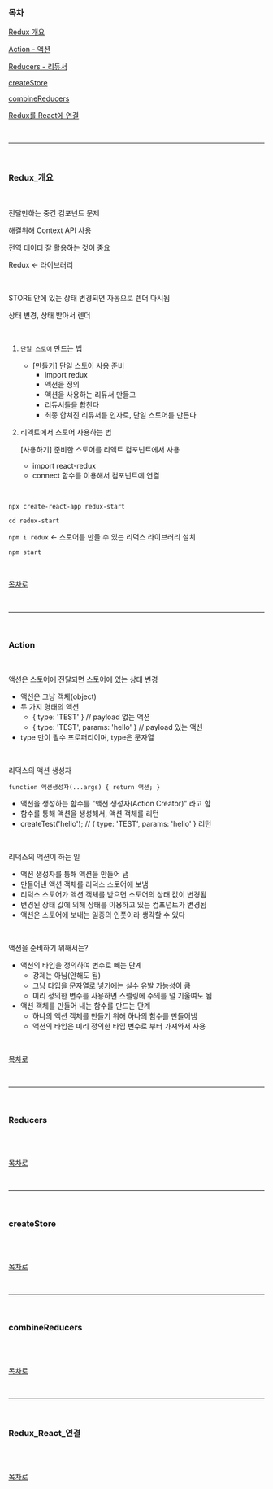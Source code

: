### 목차

[Redux 개요](#Redux_개요)

[Action - 액션](#Action)

[Reducers - 리듀서](#Reducers)

[createStore](#createStore)

[combineReducers](#combineReducers)

[Redux를 React에 연결](#Redux_React_연결)

<br />

---

<br />

### Redux_개요

<br />

전달만하는 중간 컴포넌트 문제

해결위해 Context API 사용

전역 데이터 잘 활용하는 것이 중요

Redux <- 라이브러리

<br />

STORE 안에 있는 상태 변경되면 자동으로 렌더 다시됨

상태 변경, 상태 받아서 렌더

<br />

1. `단일 스토어` 만드는 법

   * [만들기] 단일 스토어 사용 준비
     * import redux
     * 액션을 정의
     * 액션을 사용하는 리듀서 만들고
     * 리듀서들을 합친다
     * 최종 합쳐진 리듀서를 인자로, 단일 스토어를 만든다

2. 리액트에서 스토어 사용하는 법

   [사용하기] 준비한 스토어를 리액트 컴포넌트에서 사용

   * import react-redux
   * connect 함수를 이용해서 컴포넌트에 연결

<br />

`npx create-react-app redux-start`

`cd redux-start`

`npm i redux`  <- 스토어를 만들 수 있는 리덕스 라이브러리 설치

`npm start`

<br />

[목차로](./목차)

<br />

---

<br />

### Action

<br />

액션은 스토어에 전달되면 스토어에 있는 상태 변경

* 액션은 그냥 객체(object)
* 두 가지 형태의 액션
  * { type: 'TEST' }  // payload 없는 액션
  * { type: 'TEST', params: 'hello' }  // payload 있는 액션
* type 만이 필수 프로퍼티이며, type은 문자열

<br />

리덕스의 액션 생성자

`function 액션생성자(...args) { return 액션; }`

* 액션을 생성하는 함수를 "액션 생성자(Action Creator)" 라고 함
* 함수를 통해 액션을 생성해서, 액션 객체를 리턴
* createTest('hello');  // { type: 'TEST', params: 'hello' } 리턴

<br />

리덕스의 액션이 하는 일

* 액션 생성자를 통해 액션을 만들어 냄
* 만들어낸 액션 객체를 리덕스 스토어에 보냄
* 리덕스 스토어가 액션 객체를 받으면 스토어의 상태 값이 변경됨
* 변경된 상태 값에 의해 상태를 이용하고 있는 컴포넌트가 변경됨
* 액션은 스토어에 보내는 일종의 인풋이라 생각할 수 있다

<br />

액션을 준비하기 위해서는?

* 액션의 타입을 정의하여 변수로 빼는 단계
  * 강제는 아님(안해도 됨)
  * 그냥 타입을 문자열로 넣기에는 실수 유발 가능성이 큼
  * 미리 정의한 변수를 사용하면 스펠링에 주의를 덜 기울여도 됨
* 액션 객체를 만들어 내는 함수를 만드는 단계
  * 하나의 액션 객체를 만들기 위해 하나의 함수를 만들어냄
  * 액션의 타입은 미리 정의한 타입 변수로 부터 가져와서 사용

<br />

[목차로](./목차)

<br />

---

<br />

### Reducers

<br />



<br />

[목차로](./목차)

<br />

---

<br />

### createStore

<br />



<br />

[목차로](./목차)

<br />

---

<br />

### combineReducers

<br />



<br />

[목차로](./목차)

<br />

---

<br />

### Redux_React_연결

<br />



<br />

[목차로](./목차)

<br />